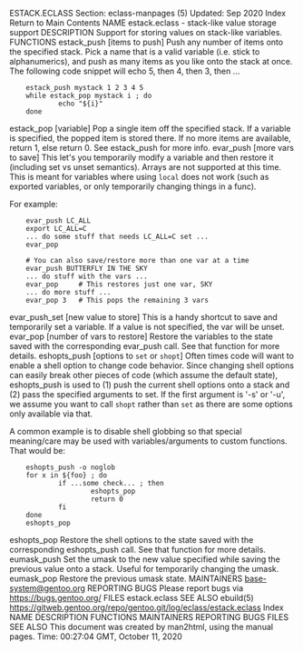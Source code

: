 ESTACK.ECLASS
Section: eclass-manpages (5)
Updated: Sep 2020
Index Return to Main Contents
NAME
estack.eclass - stack-like value storage support
DESCRIPTION
Support for storing values on stack-like variables.
FUNCTIONS
estack_push <stack> [items to push]
Push any number of items onto the specified stack. Pick a name that is a valid variable (i.e. stick to alphanumerics), and push as many items as you like onto the stack at once.
The following code snippet will echo 5, then 4, then 3, then ...

        estack_push mystack 1 2 3 4 5
        while estack_pop mystack i ; do
                echo "${i}"
        done
estack_pop <stack> [variable]
Pop a single item off the specified stack. If a variable is specified, the popped item is stored there. If no more items are available, return 1, else return 0. See estack_push for more info.
evar_push <variable to save> [more vars to save]
This let's you temporarily modify a variable and then restore it (including set vs unset semantics). Arrays are not supported at this time.
This is meant for variables where using `local` does not work (such as exported variables, or only temporarily changing things in a func).

For example:

        evar_push LC_ALL
        export LC_ALL=C
        ... do some stuff that needs LC_ALL=C set ...
        evar_pop

        # You can also save/restore more than one var at a time
        evar_push BUTTERFLY IN THE SKY
        ... do stuff with the vars ...
        evar_pop     # This restores just one var, SKY
        ... do more stuff ...
        evar_pop 3   # This pops the remaining 3 vars
evar_push_set <variable to save> [new value to store]
This is a handy shortcut to save and temporarily set a variable. If a value is not specified, the var will be unset.
evar_pop [number of vars to restore]
Restore the variables to the state saved with the corresponding evar_push call. See that function for more details.
eshopts_push [options to `set` or `shopt`]
Often times code will want to enable a shell option to change code behavior. Since changing shell options can easily break other pieces of code (which assume the default state), eshopts_push is used to (1) push the current shell options onto a stack and (2) pass the specified arguments to set.
If the first argument is '-s' or '-u', we assume you want to call `shopt` rather than `set` as there are some options only available via that.

A common example is to disable shell globbing so that special meaning/care may be used with variables/arguments to custom functions. That would be:

        eshopts_push -o noglob
        for x in ${foo} ; do
                if ...some check... ; then
                        eshopts_pop
                        return 0
                fi
        done
        eshopts_pop
eshopts_pop
Restore the shell options to the state saved with the corresponding eshopts_push call. See that function for more details.
eumask_push <new umask>
Set the umask to the new value specified while saving the previous value onto a stack. Useful for temporarily changing the umask.
eumask_pop
Restore the previous umask state.
MAINTAINERS
base-system@gentoo.org
REPORTING BUGS
Please report bugs via https://bugs.gentoo.org/
FILES
estack.eclass
SEE ALSO
ebuild(5)
https://gitweb.gentoo.org/repo/gentoo.git/log/eclass/estack.eclass
Index
NAME
DESCRIPTION
FUNCTIONS
MAINTAINERS
REPORTING BUGS
FILES
SEE ALSO
This document was created by man2html, using the manual pages.
Time: 00:27:04 GMT, October 11, 2020